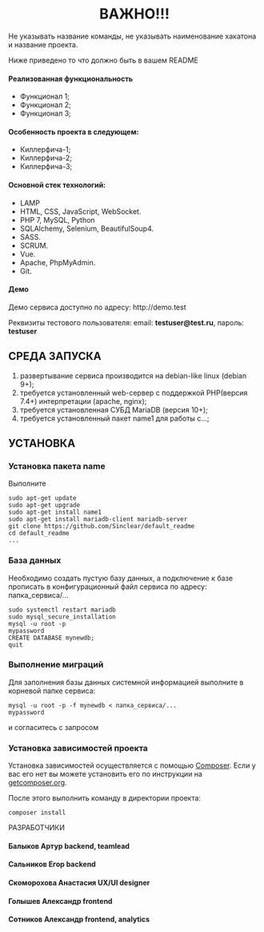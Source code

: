 <p align="center">
    <h1 align="center">ВАЖНО!!!</h1>
    </p>
<p>Не указывать название команды, не указывать наименование хакатона и название проекта.</p>
<p>Ниже приведено то что должно быть в вашем README </p>

<h4>Реализованная функциональность</h4>
<ul>
    <li>Функционал 1;</li>
    <li>Функционал 2;</li>
    <li>Функционал 3;</li>
</ul> 
<h4>Особенность проекта в следующем:</h4>
<ul>
 <li>Киллерфича-1;</li>
 <li>Киллерфича-2;</li>
 <li>Киллерфича-3;</li>  
 </ul>
<h4>Основной стек технологий:</h4>
<ul>
  <li>LAMP</li>
	<li>HTML, CSS, JavaScript, WebSocket.</li>
	<li>PHP 7, MySQL, Python</li>
	<li>SQLAlchemy, Selenium, BeautifulSoup4.</li>
	<li>SASS.</li>
	<li>SCRUM.</li>
	<li>Vue.</li>
  <li>Apache, PhpMyAdmin.</li>
	<li>Git.</li>
  
 </ul>
<h4>Демо</h4>
<p>Демо сервиса доступно по адресу: http://demo.test </p>
<p>Реквизиты тестового пользователя: email: <b>testuser@test.ru</b>, пароль: <b>testuser</b></p>




СРЕДА ЗАПУСКА
------------
1) развертывание сервиса производится на debian-like linux (debian 9+);
2) требуется установленный web-сервер с поддержкой PHP(версия 7.4+) интерпретации (apache, nginx);
3) требуется установленная СУБД MariaDB (версия 10+);
4) требуется установленный пакет name1 для работы с...;


УСТАНОВКА
------------
### Установка пакета name

Выполните 
~~~
sudo apt-get update
sudo apt-get upgrade
sudo apt-get install name1
sudo apt-get install mariadb-client mariadb-server
git clone https://github.com/Sinclear/default_readme
cd default_readme
...
~~~
### База данных

Необходимо создать пустую базу данных, а подключение к базе прописать в конфигурационный файл сервиса по адресу: папка_сервиса/...
~~~
sudo systemctl restart mariadb
sudo mysql_secure_installation
mysql -u root -p
mypassword
CREATE DATABASE mynewdb;
quit
~~~
### Выполнение миграций

Для заполнения базы данных системной информацией выполните в корневой папке сервиса: 
~~~
mysql -u root -p -f mynewdb < папка_сервиса/...
mypassword
~~~
и согласитесь с запросом

### Установка зависимостей проекта

Установка зависимостей осуществляется с помощью [Composer](http://getcomposer.org/). Если у вас его нет вы можете установить его по инструкции
на [getcomposer.org](http://getcomposer.org/doc/00-intro.md#installation-nix).

После этого выполнить команду в директории проекта:

~~~
composer install
~~~

РАЗРАБОТЧИКИ

<h4>Балыков Артур backend, teamlead </h4>
<h4>Сальников Егор backend </h4>
<h4>Скоморохова Анастасия UX/UI designer </h4>
<h4>Голышев Александр frontend </h4>
<h4>Сотников Александр frontend, analytics </h4>


